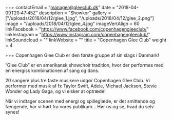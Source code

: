 +++
contactEmail = "manager@gleeclub.dk"
date = "2018-04-09T20:47:45Z"
description = "Showkor"
gallery = ["/uploads/2018/04/12/glee_1.jpg", "/uploads/2018/04/12/glee_2.png"]
image = "/uploads/2018/04/12/glee_4.jpg"
imageVertAlign = 60
linkFacebook = "https://www.facebook.com/copenhagengleeclub/"
linkInstagram = "https://www.instagram.com/copenhagengleeclub/"
linkSoundcloud = ""
linkWebsite = ""
title = "Copenhagen Glee Club"
weight = 4

+++
Copenhagen Glee Club er den første gruppe af sin slags i Danmark!

”Glee Club” er en amerikansk showchoir tradition, hvor der performes med en energisk kombinationen af sang og dans.

20 sangere plus tre faste musikere udgør Copenhagen Glee Club. Vi performer med musik af fx Taylor Swift, Adele, Michael Jackson, Stevie Wonder og Lady Gaga, og vi elsker at optræde!

Når vi indtager scenen med energi og spilleglæde, er det smittende og fængende, har vi hørt fra vores publikum... Hør os og se, hvad du selv synes!